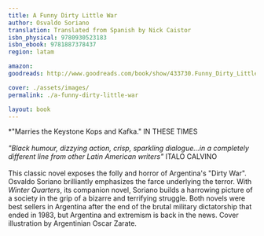 ```yaml
---
title: A Funny Dirty Little War
author: Osvaldo Soriano
translation: Translated from Spanish by Nick Caistor
isbn_physical: 9780930523183
isbn_ebook: 9781887378437
region: latam

amazon: 
goodreads: http://www.goodreads.com/book/show/433730.Funny_Dirty_Little_War

cover: ./assets/images/
permalink: ./a-funny-dirty-little-war

layout: book
---
```

*"Marries the Keystone Kops and Kafka." IN THESE TIMES
<br><br>
*"Black humour, dizzying action, crisp, sparkling dialogue…in a completely different line from other Latin American writers"* ITALO CALVINO
<br><br>
This classic novel exposes the folly and horror of Argentina's "Dirty War". Osvaldo Soriano brilliantly emphasizes the farce underlying the terror. With *Winter Quarters*, its companion novel, Soriano builds a harrowing picture of a society in the grip of a bizarre and terrifying struggle. Both novels were best sellers in Argentina after the end of the brutal military dictatorship that ended in 1983, but Argentina and extremism is back in the news. Cover illustration by Argentinian Oscar Zarate.
